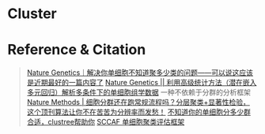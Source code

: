 # Cluster

# Reference & Citation
> [Nature Genetics｜解决你单细胞不知道聚多少类的问题——可以说这应该是近期最好的一篇内容了](https://mp.weixin.qq.com/s/Zgy0F5-vGNRACDmWt7Wz4A)
> [Nature Genetics || 利用高级统计方法（潜在嵌入多元回归）解析多条件下的单细胞组学数据](https://mp.weixin.qq.com/s/SdZwKTPFDbpY-QUxbBwc8w) 一种不依赖于分群的分析框架
> [Nature Methods | 细胞分群还在跑常规流程吗？分层聚类+显著性检验，这个顶刊算法让你不在苦苦为分辨率而发愁！](https://mp.weixin.qq.com/s/y4_yMPbor8xI8dykJsj6qA)
> [不知道你的单细胞分多少群合适，clustree帮助你](https://mp.weixin.qq.com/s/cfo10QtxCasWfF4V9apUvw)
> [SCCAF 单细胞聚类评估框架](https://mp.weixin.qq.com/s/AnhKvVlr_2uzEz2jY_nNbA)